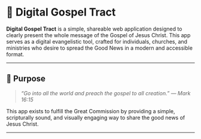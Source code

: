 # 📖 Digital Gospel Tract

**Digital Gospel Tract** is a simple, shareable web application designed to clearly present the whole message of the Gospel of Jesus Christ. This app serves as a digital evangelistic tool, crafted for individuals, churches, and ministries who desire to spread the Good News in a modern and accessible format.

---

## 📌 Purpose

> _“Go into all the world and preach the gospel to all creation.” — Mark 16:15_

This app exists to fulfill the Great Commission by providing a simple, scripturally sound, and visually engaging way to share the good news of Jesus Christ.

---
